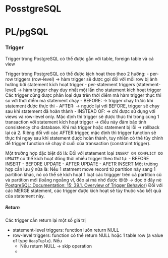 # PosstgreSQL


# PL/pgSQL
### Trigger

Trigger trong PostgreSQL có thể được gắn với table, foreign table và cả view

Trigger trong PostgreSQL có thể được kịch hoạt theo theo 2 hướng:
	- per-row triggers (row-level) -> hàm trigger sẽ được gọi đối vỡi mỗi row bị ảnh hưởng bởi statement kích hoạt trigger
	- per-statement triggers (statement-level) -> hàm trigger chạy duy nhất một lần cho statement kích hoạt trigger
Các trigger cũng được phân loại dựa trên thời điểm mà hàm trigger thực thi so với thời điểm mà statement chạy
	- BEFORE: -> trigger chạy trước khi statement được thực thi
	- AFTER: -> ngược lại với BEFORE, trigger sẽ chạy sau khi statement đã hoàn thành
	- INSTEAD OF: -> chỉ được sử dụng với views và row-level only. 
Mặc định thì trigger sẽ được thực thi trong cùng 1 transaction với statement kích hoạt trigger -> điều này đảm bảo tính consistency cho database. Khi mà trigger hoặc statement bị lỗi -> rollback lại cả 2. Riêng đối với các AFTER trigger, mặc định thì trigger function sẽ thực thi ngay sau khi statement được hoàn thành, tuy nhiên có thể tùy chỉnh để trigger function sẽ chạy ở cuối của transaction (constraint trigger). 

Một trường hợp đặc biệt đó là: Đối với statement loại `INSERT ON CONFLICT DO UPDATE` có thể kích hoạt đồng thời nhiều trigger theo thứ tự:
	- BEFORE INSERT
	- BEFORE UPDATE
	- AFTER UPDATE
	- AFETR INSERT
Một trường hợp cần lưu ý nữa là: Nếu 1 statment move record từ partition này sang 1 partition khác, nó có thể sẽ kích hoạt 1 loạt các triggger trên cả partition cũ và partition mới (loằng ngoằng vl, đéo ai mà nhớ được 😒😒 -> đọc ở đây nè [PostgreSQL: Documentation: 15: 39.1. Overview of Trigger Behavior](https://www.postgresql.org/docs/current/trigger-definition.html))
Đối với các MERGE statement, các trigger được kích hoạt sẽ tùy thuộc vào kết quả của statement này.
##### Return
Các trigger cần return lại một số giá trị
- statement-level triggers: function luôn return NULL
- row-level triggers: function có thể return NULL hoặc 1 table row (a value of type `HeapTuple`). Nếu 
	- Nếu return NULL -> skip operation
	- 
